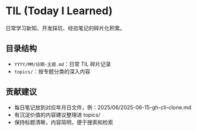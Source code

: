 # TIL (Today I Learned)

日常学习新知、开发踩坑、经验笔记的碎片化积累。

## 目录结构

- `YYYY/MM/日期-主题.md`：日常 TIL 碎片记录
- `topics/`：按专题分类的深入内容

## 贡献建议

- 每日笔记放到对应年月日文件，例：2025/06/2025-06-15-gh-cli-clone.md
- 有沉淀价值的内容建议整理进 topics/
- 保持标题清晰，内容简明，便于搜索和检索

